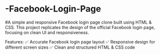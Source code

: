 # -Facebook-Login-Page
#A simple and responsive Facebook login page clone built using HTML & CSS. This project replicates the design of the official Facebook login page, focusing on clean UI and responsiveness.

Features:
✅ Accurate Facebook login page layout
✅ Responsive design for different screen sizes
✅ Clean and structured HTML & CSS  code
